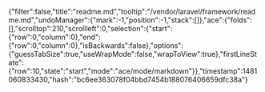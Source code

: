 {"filter":false,"title":"readme.md","tooltip":"/vendor/laravel/framework/readme.md","undoManager":{"mark":-1,"position":-1,"stack":[]},"ace":{"folds":[],"scrolltop":210,"scrollleft":0,"selection":{"start":{"row":0,"column":0},"end":{"row":0,"column":0},"isBackwards":false},"options":{"guessTabSize":true,"useWrapMode":false,"wrapToView":true},"firstLineState":{"row":10,"state":"start","mode":"ace/mode/markdown"}},"timestamp":1481060833430,"hash":"bc6ee363078f04bbd7454b188076406659dfc38a"}